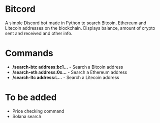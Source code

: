 # Bitcord

A simple Discord bot made in Python to search Bitcoin, Ethereum and Litecoin addresses on the blockchain. Displays balance, amount of crypto sent and received and other info.

# Commands

- **/search-btc address:bc1...** - Search a Bitcoin address
- **/search-eth address:0x...** - Search a Ethereum address
- **/search-ltc address:L...** - Search a Litecoin address

# To be added

- Price checking command
- Solana search
